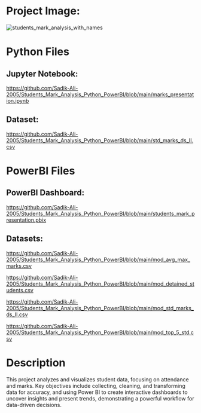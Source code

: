 # Project Image:
![students_mark_analysis_with_names](https://github.com/user-attachments/assets/a5a5631b-fd95-4bfd-94bf-e88b4e71dd7d)

# Python Files
## Jupyter Notebook: 
  https://github.com/Sadik-Ali-2005/Students_Mark_Analysis_Python_PowerBI/blob/main/marks_presentation.ipynb
## Dataset:
  https://github.com/Sadik-Ali-2005/Students_Mark_Analysis_Python_PowerBI/blob/main/std_marks_ds_II.csv

#

# PowerBI Files
## PowerBI Dashboard:
 https://github.com/Sadik-Ali-2005/Students_Mark_Analysis_Python_PowerBI/blob/main/students_mark_presentation.pbix
## Datasets:
 https://github.com/Sadik-Ali-2005/Students_Mark_Analysis_Python_PowerBI/blob/main/mod_avg_max_marks.csv
 
 https://github.com/Sadik-Ali-2005/Students_Mark_Analysis_Python_PowerBI/blob/main/mod_detained_students.csv
 
 https://github.com/Sadik-Ali-2005/Students_Mark_Analysis_Python_PowerBI/blob/main/mod_std_marks_ds_II.csv
 
 https://github.com/Sadik-Ali-2005/Students_Mark_Analysis_Python_PowerBI/blob/main/mod_top_5_std.csv

#

# Description 
  This project analyzes and visualizes student data, focusing on attendance and marks. Key objectives include collecting, cleaning, and transforming data for accuracy, and using Power BI to create interactive dashboards to uncover insights and present trends, demonstrating a powerful workflow for data-driven decisions.

